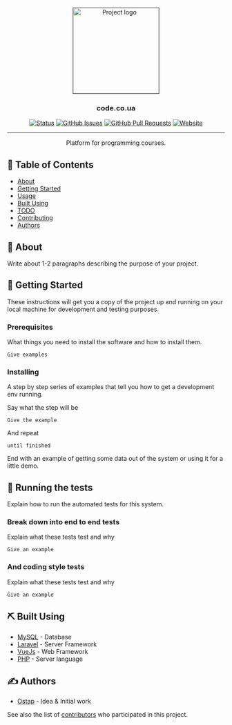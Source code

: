 <p align="center">
  <a href="" rel="noopener">
 <img width=200px height=200px src="https://code.co.ua/img/idea.svg" alt="Project logo"></a>
</p>

<h3 align="center">code.co.ua</h3>

<div align="center">

  [![Status](https://img.shields.io/badge/status-active-success.svg)]() 
  [![GitHub Issues](https://img.shields.io/github/issues/code-co-ua/code.co.ua.svg)](https://github.com/codecoua/code.co.ua/issues)
  [![GitHub Pull Requests](https://img.shields.io/github/issues-pr/code-co-ua/code.co.ua.svg)](https://github.com/code-co-ua/code.co.ua/pulls)
  [![Website](https://img.shields.io/website/https/code.co.ua.svg)](https://code.co.ua)
</div>

---

<p align="center"> Platform for programming courses.
    <br> 
</p>

## 📝 Table of Contents
- [About](#about)
- [Getting Started](#getting_started)
- [Usage](#usage)
- [Built Using](#built_using)
- [TODO](https://github.com/code-co-ua/code.co.ua/projects/1)
- [Contributing](../CONTRIBUTING.md)
- [Authors](#authors)

## 🧐 About <a name = "about"></a>
Write about 1-2 paragraphs describing the purpose of your project.

## 🏁 Getting Started <a name = "getting_started"></a>
These instructions will get you a copy of the project up and running on your local machine for development and testing purposes.

### Prerequisites
What things you need to install the software and how to install them.

```
Give examples
```

### Installing
A step by step series of examples that tell you how to get a development env running.

Say what the step will be

```
Give the example
```

And repeat

```
until finished
```

End with an example of getting some data out of the system or using it for a little demo.

## 🔧 Running the tests <a name = "tests"></a>
Explain how to run the automated tests for this system.

### Break down into end to end tests
Explain what these tests test and why

```
Give an example
```

### And coding style tests
Explain what these tests test and why

```
Give an example
```

## ⛏️ Built Using <a name = "built_using"></a>
- [MySQL](https://www.mysql.com/) - Database
- [Laravel](https://laravel.com/) - Server Framework
- [VueJs](https://vuejs.org/) - Web Framework
- [PHP](https://php.net/) - Server language

## ✍️ Authors <a name = "authors"></a>
- [Ostap](https://github.com/osbre) - Idea & Initial work

See also the list of [contributors](https://github.com/code-co-ua/code.co.ua/contributors) who participated in this project.
